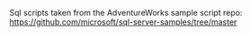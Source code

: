 Sql scripts taken from the AdventureWorks sample script repo: https://github.com/microsoft/sql-server-samples/tree/master